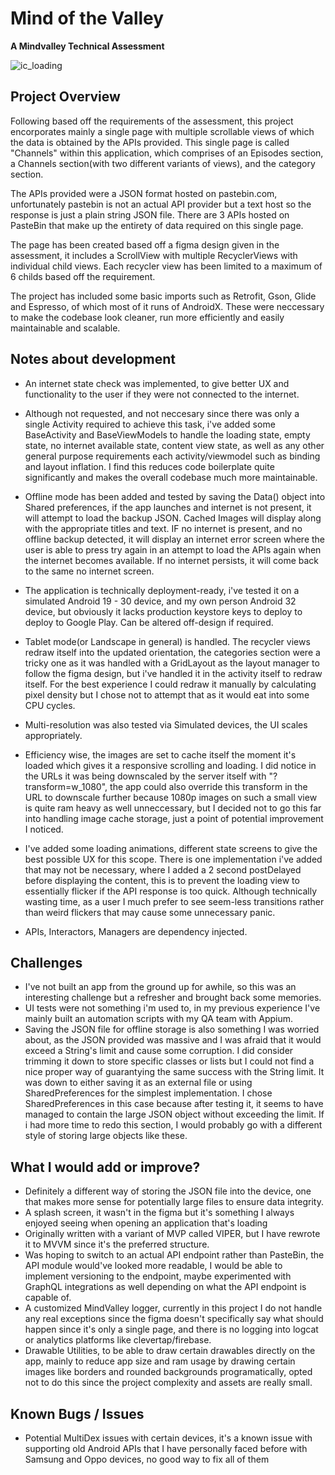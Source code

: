 # Mind of the Valley
**A Mindvalley Technical Assessment**

![ic_loading](https://github.com/garethlye/MindOfTheValley/assets/24999634/52c9231d-3177-4de6-9d98-b28627b1de1d)



## Project Overview

Following based off the requirements of the assessment, this project encorporates mainly a single page with multiple scrollable views of which the data is obtained by the APIs provided.
This single page is called "Channels" within this application, which comprises of an Episodes section, a Channels section(with two different variants of views), and the category section.

The APIs provided were a JSON format hosted on pastebin.com, unfortunately pastebin is not an actual API provider but a text host so the response is just a plain string JSON file.
There are 3 APIs hosted on PasteBin that make up the entirety of data required on this single page.

The page has been created based off a figma design given in the assessment, it includes a ScrollView with multiple RecyclerViews with individual child views. Each recycler view has been
limited to a maximum of 6 childs based off the requirement.

The project has included some basic imports such as Retrofit, Gson, Glide and Espresso, of which most of it runs of AndroidX.
These were neccessary to make the codebase look cleaner, run more efficiently and easily maintainable and scalable.


## Notes about development
- An internet state check was implemented, to give better UX and functionality to the user if they were not connected to the internet.

- Although not requested, and not neccesary since there was only a single Activity required to achieve this task, i've added some BaseActivity and BaseViewModels to handle the loading state,
  empty state, no internet available state, content view state, as well as any other general purpose requirements each activity/viewmodel such as binding and layout inflation. I find this
  reduces code boilerplate quite significantly and makes the overall codebase much more maintainable. 

- Offline mode has been added and tested by saving the Data() object into Shared preferences, if the app launches and internet is not present, it will attempt to load the backup JSON.
  Cached Images will display along with the appropriate titles and text. IF no internet is present, and no offline backup detected, it will display an internet error screen where the user
  is able to press try again in an attempt to load the APIs again when the internet becomes available. If no internet persists, it will come back to the same no internet screen.

- The application is technically deployment-ready, i've tested it on a simulated Android 19 - 30 device, and my own person Android 32 device, but obviously it lacks production keystore keys
  to deploy to deploy to Google Play. Can be altered off-design if required.

- Tablet mode(or Landscape in general) is handled. The recycler views redraw itself into the updated orientation, the categories section were a tricky one as it was handled with a GridLayout
  as the layout manager to follow the figma design, but i've handled it in the activity itself to redraw itself. For the best experience I could redraw it manually by calculating pixel density
  but I chose not to attempt that as it would eat into some CPU cycles.

- Multi-resolution was also tested via Simulated devices, the UI scales appropriately.

- Efficiency wise, the images are set to cache itself the moment it's loaded which gives it a responsive scrolling and loading. I did notice in the URLs it was being downscaled by the server
  itself with "?transform=w_1080", the app could also override this transform in the URL to downscale further because 1080p images on such a small view is quite ram heavy as well unneccessary,
  but I decided not to go this far into handling image cache storage, just a point of potential improvement I noticed.

- I've added some loading animations, different state screens to give the best possible UX for this scope. There is one implementation i've added that may not be necessary, where I added a 2 second
  postDelayed before displaying the content, this is to prevent the loading view to essentially flicker if the API response is too quick. Although technically wasting time, as a user I much prefer
  to see seem-less transitions rather than weird flickers that may cause some unnecessary panic. 
- APIs, Interactors, Managers are dependency injected.

## Challenges
- I've not built an app from the ground up for awhile, so this was an interesting challenge but a refresher and brought back some memories.
- UI tests were not something i'm used to, in my previous experience I've mainly built an automation scripts with my QA team with Appium.
- Saving the JSON file for offline storage is also something I was worried about, as the JSON provided was massive and I was afraid that it would exceed a String's limit and cause some corruption.
  I did consider trimming it down to store specific classes or lists but I could not find a nice proper way of guarantying the same success with the String limit. It was down to either saving it as
  an external file or using SharedPreferences for the simplest implementation. I chose SharedPreferences in this case because after testing it, it seems to have managed to contain the large JSON
  object without exceeding the limit. If i had more time to redo this section, I would probably go with a different style of storing large objects like these.

## What I would add or improve?
- Definitely a different way of storing the JSON file into the device, one that makes more sense for potentially large files to ensure data integrity.
- A splash screen, it wasn't in the figma but it's something I always enjoyed seeing when opening an application that's loading
- Originally written with a variant of MVP called VIPER, but I have rewrote it to MVVM since it's the preferred structure.
- Was hoping to switch to an actual API endpoint rather than PasteBin, the API module would've looked more readable, I would be able to implement versioning to the endpoint, maybe experimented
  with GraphQL integrations as well depending on what the API endpoint is capable of.
- A customized MindValley logger, currently in this project I do not handle any real exceptions since the figma doesn't specifically say what should happen since it's only a single page,
  and there is no logging into logcat or analytics platforms like clevertap/firebase.
- Drawable Utilities, to be able to draw certain drawables directly on the app, mainly to reduce app size and ram usage by drawing certain images like borders and rounded backgrounds programatically,
  opted not to do this since the project complexity and assets are really small.

## Known Bugs / Issues
- Potential MultiDex issues with certain devices, it's a known issue with supporting old Android APIs that I have personally faced before with Samsung and Oppo devices, no good way to fix all of them
